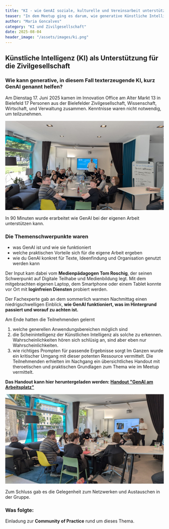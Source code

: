 ```yaml
---
title: "KI - wie GenAI soziale, kulturelle und Vereinsarbeit unterstützen kann."
teaser: "In dem Meetup ging es darum, wie generative Künstliche Intelligenz helfen kann, den Arbeitsalltag zu erleichtern und neue kreative Möglichkeiten zu erschließen."
author: "Maria Goncalves"
category: "KI und Zivilgesellschaft"
date: 2025-08-04
header_image: "/assets/images/ki.png"
---
```


## Künstliche Intelligenz (KI) als Unterstützung für die Zivilgesellschaft

### Wie kann generative, in diesem Fall texterzeugende KI, kurz GenAI genannt helfen?

Am Dienstag 17. Juni 2025 kamen im Innovation Office am Alter Markt 13 in Bielefeld 17 Personen aus der Bielefelder Zivilgesellschaft, Wissenschaft, Wirtschaft, und Verwaltung zusammen.
Kenntnisse waren nicht notwendig, um teilzunehmen. 

![Meetup Bild](/assets/images/events/Meetup-GenAI/Gruppenbild_GenAI_Juni-2025.jpg "Gruppenbild")

In 90 Minuten wurde erarbeitet wie GenAI bei der eigenen Arbeit unterstützen kann. 

### Die Themenschwerpunkte waren 
- was GenAI ist und wie sie funktioniert
- welche praktischen Vorteile sich für die eigene Arbeit ergeben
- wie du GenAI konkret für Texte, Ideenfindung und Organisation genutzt werden kann

Der Input kam dabei vom **Medienpädagogen Tom Roschig**, der seinen Schwerpunkt auf Digitale Teilhabe und Medienbildung legt.
Mit dem mitgebrachten eigenen Laptop, dem Smartphone oder einem Tablet konnte vor Ort mit **loginfreien Diensten** probiert werden.

Der Fachexperte gab an dem sommerlich warmen Nachmittag einen niedrigschwelligen Einblick, **wie GenAI funktioniert, was im Hintergrund passiert und worauf zu achten ist.**

Am Ende hatten die Teilnehmenden gelernt 
1. welche generellen Anwendungsbereichen möglich sind
2. die Scheinintelligenz der Künstlichen Intelligenz als solche zu erkennen. Wahrscheinlichkeiten hören sich schlüsig an, sind aber eben nur Wahrscheinlichkeiten. 
3. wie richtiges Prompten für passende Ergebnisse sorgt
Im Ganzen wurde ein kritischer Umgang mit dieser potenten Ressource vermittelt.
Die Teilnehmenden erhielten im Nachgang ein übersichtliches Handout mit theroetischen und praktischen Grundlagen zum Thema wie im Meetup vermittelt.

**Das Handout kann hier heruntergeladen werden: [Handout "GenAI am Arbeitsplatz"](/assets/downloads/KI-Meetup_Handout_Roschig_V2.pdf)**

![Meetup Bild](/assets/images/events/Meetup-GenAI/Gruppenbild-2_GenAI_Juni-2025.jpg "Gruppenbild in Aktion")

Zum Schluss gab es die Gelegenheit zum Netzwerken und Austauschen in der Gruppe.

### Was folgte:
Einladung zur **Community of Practice** rund um dieses Thema.
